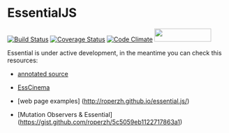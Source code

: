 # EssentialJS

[![Build Status](https://secure.travis-ci.org/roperzh/essential.js.svg?branch=master)](http://travis-ci.org/roperzh/essential.js?branch=master) [![Coverage Status](https://coveralls.io/repos/roperzh/essential.js/badge.png?branch=master)](https://coveralls.io/r/roperzh/essential.js?branch=master) [![Code Climate](https://codeclimate.com/github/roperzh/essential.js.png)](https://codeclimate.com/github/roperzh/essential.js) <img src="http://i.imgur.com/11aTyaL.png" width="130" height="30">

Essential is under active development, in the meantime you can check this resources:

- [annotated source](http://roperzh.github.io/essential.js/docs/)

- [EssCinema](https://github.com/roperzh/esscinema/)

- [web page examples] (http://roperzh.github.io/essential.js/)

- [Mutation Observers & Essential] (https://gist.github.com/roperzh/5c5059eb1122717863a1)
